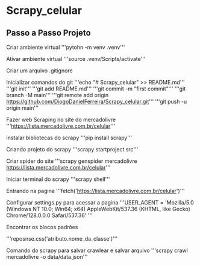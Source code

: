 # Scrapy_celular

## Passo a Passo Projeto

Criar ambiente virtual
'''pytohn -m venv .venv'''

Ativar ambiente virtual
'''source .venv/Scripts/activate'''

Criar um arquivo .gitignore

Inicializar comandos do git
'''echo "# Scrapy_celular" >> README.md'''
'''git init'''
'''git add README.md'''
'''git commit -m "first commit"'''
'''git branch -M main'''
'''git remote add origin https://github.com/DiogoDanielFerreira/Scrapy_celular.git'''
'''git push -u origin main'''

Fazer web Scraping no site do mercadolivre
'''https://lista.mercadolivre.com.br/celular'''

instalar bibliotecas do scrapy
'''pip install scrapy'''

Criando projeto do scrapy
'''scrapy startproject src'''

Criar spider do site
'''scrapy genspider mercadolivre https://lista.mercadolivre.com.br/celular'''

Iniciar terminal do scrapy
'''scrapy shell'''

Entrando na pagina
'''fetch('https://lista.mercadolivre.com.br/celular')'''

Configurar settings.py para acessar a pagina 
'''USER_AGENT = 'Mozilla/5.0 (Windows NT 10.0; Win64; x64) AppleWebKit/537.36 (KHTML, like Gecko) Chrome/128.0.0.0 Safari/537.36' '''

Encontrar os blocos padrões

'''reposnse.css('atributo.nome_da_classe')'''

Comando do scrapy para salvar crawlear e salvar arquivo
'''scrapy crawl mercadolivre -o data/data.json'''





